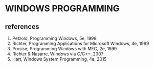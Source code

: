 # WINDOWS PROGRAMMING
## references
1. Petzold, Programming Windows, 5e, 1998
1. Richter, Programming Applications for Microsoft Windows, 4e, 1999
1. Prosise, Programming Windows with MFC, 2e, 1999
1. Richter & Nasarre, Windows via C/C++, 2007
1. Hart, Windows System Programming, 4e, 2015
